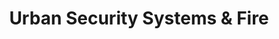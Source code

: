 ---
title: "Urban Security Systems & Fire"
url: /brighton-und-hove/urban-security-systems-und-fire/
shop: Allgemein
---
